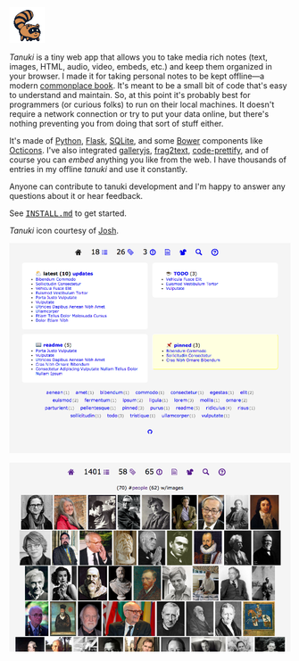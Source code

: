 ![tanuki icon](https://raw.githubusercontent.com/siznax/tanuki/master/static/tanuki.png)

_Tanuki_ is a tiny web app that allows you to take media rich notes
(text, images, HTML, audio, video, embeds, etc.) and keep them
organized in your browser. I made it for taking personal notes to be
kept offline&mdash;a modern [commonplace
book](https://en.wikipedia.org/wiki/Commonplace_book).  It's meant to
be a small bit of code that's easy to understand and maintain.  So, at
this point it's probably best for programmers (or curious folks) to
run on their local machines. It doesn't require a network connection
or try to put your data online, but there's nothing preventing you
from doing that sort of stuff either.

It's made of [Python](https://python.org),
[Flask](http://flask.pocoo.org/), [SQLite](http://www.sqlite.org/),
and some [Bower](http://bower.io/) components like
[Octicons](https://octicons.github.com/). I've also integrated
[galleryjs](https://github.com/siznax/galleryjs),
[frag2text](https://github.com/siznax/frag2text/),
[code-prettify](https://github.com/google/code-prettify), and of
course you can _embed_ anything you like from the web. I have
thousands of entries in my offline _tanuki_ and use it constantly.

Anyone can contribute to tanuki development and I'm happy to answer
any questions about it or hear feedback.

See
<tt>[INSTALL.md](https://github.com/siznax/tanuki/blob/master/INSTALL.md)</tt>
to get started.

_Tanuki_ icon courtesy of
[Josh](http://artrelatedblog.wordpress.com/).

<a href="https://raw.githubusercontent.com/siznax/tanuki/master/static/screen.png"><img alt=screenshot width=640 src="https://raw.githubusercontent.com/siznax/tanuki/master/static/screen.png"></a>

<a href="https://raw.githubusercontent.com/siznax/tanuki/master/static/screen2.png"><img alt=screenshot width=640 src="https://raw.githubusercontent.com/siznax/tanuki/master/static/screen2.png"></a>
